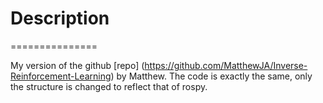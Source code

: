 # Description
===============


My version of the github [repo] (https://github.com/MatthewJA/Inverse-Reinforcement-Learning) by Matthew. The code is exactly the same, only the structure is changed to reflect that of rospy.
